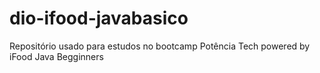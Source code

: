 # dio-ifood-javabasico
Repositório usado para estudos no bootcamp Potência Tech powered by iFood Java Begginners
